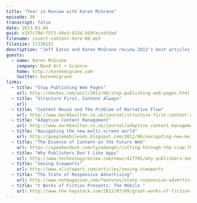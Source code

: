 ```yaml
---
title: "Year in Review with Karen McGrane"
episode: 08
transcript: false
date: 2013-01-04
guid: e297c70d-f5f3-44e3-915d-959feccdfdad
filename: insert-content-here-00.mp3
filesize: 17236155
description: "Jeff Eaton and Karen McGrane review 2012's best articles, presentations, and conversations about structured content, responsive design, and more."
guests: 
  - name: Karen McGrane
    company: Bond Art + Science
    home: http://karenmcgrane.com
    twitter: karenmcgrane
links: 
  - title: "Stop Publishing Web Pages"
    url: http://dashes.com/anil/2012/08/stop-publishing-web-pages.html
  - title: "Structure First, Content Always"
    url: 
  - title: "Content Reuse and The Problem of Narrative Flow"
    url: http://www.markboulton.co.uk/journal/structure-first-content-always
  - title: "Adaptive Content Management"
    url: http://www.markboulton.co.uk/journal/adaptive_content_management
  - title: "Navigating the new multi-screen world"
    url: http://googlemobileads.blogspot.com/2012/08/navigating-new-multi-screen-world.html
  - title: "The Essence of Content on the Future Web"
    url: https://speakerdeck.com/lyzadanger/cutting-through-the-crap-the-essence-of-content-on-the-future-web
  - title: "Why Publishers Don't Like Apps"
    url: http://www.technologyreview.com/news/427785/why-publishers-dont-like-apps
  - title: "Vexing Viewports"
    url: http://www.alistapart.com/articles/vexing-viewports
  - title: "The State of Responsive Advertising"
    url: http://www.netmagazine.com/features/state-responsive-advertising-publishers-perspective
  - title: "t Works of Fiction Presents: The Mobile "
    url: http://www.the-haystack.com/2012/07/09/great-works-of-fiction-presents-the-mobile-context
---
```

